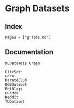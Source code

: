 # Graph Datasets

## Index

```@index
Pages = ["graphs.md"]
```

## Documentation

```@docs
MLDatasets.Graph
```

```@docs
CiteSeer
Cora
KarateClub
OGBDataset
PolBlogs
PubMed
Reddit
TUDataset
